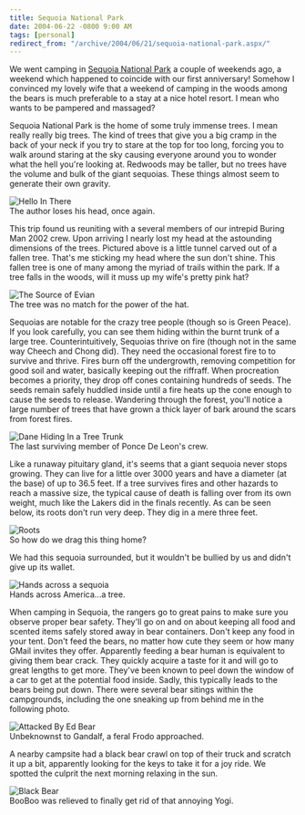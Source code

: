```yaml
---
title: Sequoia National Park
date: 2004-06-22 -0800 9:00 AM
tags: [personal]
redirect_from: "/archive/2004/06/21/sequoia-national-park.aspx/"
---
```


We went camping in [Sequoia National Park](http://www.nps.gov/seki/) a
couple of weekends ago, a weekend which happened to coincide with our
first anniversary! Somehow I convinced my lovely wife that a weekend of
camping in the woods among the bears is much preferable to a stay at a
nice hotel resort. I mean who wants to be pampered and massaged?

Sequoia National Park is the home of some truly immense trees. I mean
really really big trees. The kind of trees that give you a big cramp in
the back of your neck if you try to stare at the top for too long,
forcing you to walk around staring at the sky causing everyone around
you to wonder what the hell you're looking at. Redwoods may be taller,
but no trees have the volume and bulk of the giant sequoias. These
things almost seem to generate their own gravity.

![Hello In There](/images/HeadInATree.jpg) \
The author loses his head, once again.

This trip found us reuniting with a several members of our intrepid
Buring Man 2002 crew. Upon arriving I nearly lost my head at the
astounding dimensions of the trees. Pictured above is a little tunnel
carved out of a fallen tree. That's me sticking my head where the sun
don't shine. This fallen tree is one of many among the myriad of trails
within the park. If a tree falls in the woods, will it muss up my wife's
pretty pink hat?

![The Source of Evian](/images/AkumiUnderTree.jpg) \
The tree was no match for the power of the hat.

Sequoias are notable for the crazy tree people (though so is Green
Peace). If you look carefully, you can see them hiding within the burnt
trunk of a large tree. Counterintuitively, Sequoias thrive on fire
(though not in the same way Cheech and Chong did). They need the
occasional forest fire to to survive and thrive. Fires burn off the
undergrowth, removing competition for good soil and water, basically
keeping out the riffraff. When procreation becomes a priority, they drop
off cones containing hundreds of seeds. The seeds remain safely huddled
inside until a fire heats up the cone enough to cause the seeds to
release. Wandering through the forest, you'll notice a large number of
trees that have grown a thick layer of bark around the scars from forest
fires.

![Dane Hiding In a Tree Trunk](/images/CrazyDaneInATree.jpg) \
The last surviving member of Ponce De Leon's crew.

Like a runaway pituitary gland, it's seems that a giant sequoia never
stops growing. They can live for a little over 3000 years and have a
diameter (at the base) of up to 36.5 feet. If a tree survives fires and
other hazards to reach a massive size, the typical cause of death is
falling over from its own weight, much like the Lakers did in the finals
recently. As can be seen below, its roots don't run very deep. They dig
in a mere three feet.

![Roots](/images/Roots.jpg) \
So how do we drag this thing home?

We had this sequoia surrounded, but it wouldn't be bullied by us and
didn't give up its wallet.

![Hands across a sequoia](/images/TreeBig.jpg) \
Hands across America...a tree.

When camping in Sequoia, the rangers go to great pains to make sure you
observe proper bear safety. They'll go on and on about keeping all food
and scented items safely stored away in bear containers. Don't keep any
food in your tent. Don't feed the bears, no matter how cute they seem or
how many GMail invites they offer. Apparently feeding a bear human is
equivalent to giving them bear crack. They quickly acquire a taste for
it and will go to great lengths to get more. They've been known to peel
down the window of a car to get at the potential food inside. Sadly,
this typically leads to the bears being put down. There were several
bear sitings within the campgrounds, including the one sneaking up from
behind me in the following photo.

![Attacked By Ed Bear](/images/PhilAttackedByanEdBear.jpg) \
Unbeknownst to Gandalf, a feral Frodo approached.

A nearby campsite had a black bear crawl on top of their truck and
scratch it up a bit, apparently looking for the keys to take it for a
joy ride. We spotted the culprit the next morning relaxing in the sun.

![Black Bear](/images/BlackBear.jpg) \
BooBoo was relieved to finally get rid of that annoying Yogi.

